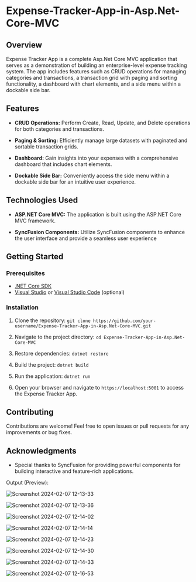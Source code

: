 # Expense-Tracker-App-in-Asp.Net-Core-MVC

## Overview
Expense Tracker App is a complete Asp.Net Core MVC application that serves as a demonstration of building an enterprise-level expense tracking system. The app includes features such as CRUD operations for managing categories and transactions, a transaction grid with paging and sorting functionality, a dashboard with chart elements, and a side menu within a dockable side bar.

## Features

- **CRUD Operations:** Perform Create, Read, Update, and Delete operations for both categories and transactions.
  
- **Paging & Sorting:** Efficiently manage large datasets with paginated and sortable transaction grids.

- **Dashboard:** Gain insights into your expenses with a comprehensive dashboard that includes chart elements.

- **Dockable Side Bar:** Conveniently access the side menu within a dockable side bar for an intuitive user experience.

## Technologies Used

- **ASP.NET Core MVC:** The application is built using the ASP.NET Core MVC framework.

- **SyncFusion Components:** Utilize SyncFusion components to enhance the user interface and provide a seamless user experience

## Getting Started

### Prerequisites

- [.NET Core SDK](https://dotnet.microsoft.com/download)
- [Visual Studio](https://visualstudio.microsoft.com/) or [Visual Studio Code](https://code.visualstudio.com/) (optional)

### Installation

1. Clone the repository: `git clone https://github.com/your-username/Expense-Tracker-App-in-Asp.Net-Core-MVC.git`

2. Navigate to the project directory: `cd Expense-Tracker-App-in-Asp.Net-Core-MVC`

3. Restore dependencies: `dotnet restore`

4. Build the project: `dotnet build`

5. Run the application: `dotnet run`

6. Open your browser and navigate to `https://localhost:5001` to access the Expense Tracker App.

## Contributing

Contributions are welcome! Feel free to open issues or pull requests for any improvements or bug fixes.

## Acknowledgments

- Special thanks to SyncFusion for providing powerful components for building interactive and feature-rich applications.


Output (Preview):

![Screenshot 2024-02-07 12-13-33](https://github.com/ManikandanKalaimathi/Expense-Tracker-App-in-Asp.Net-Core-MVC/assets/120374567/633d6e9a-6c07-442d-87e7-e9939ce142f9)


![Screenshot 2024-02-07 12-13-36](https://github.com/ManikandanKalaimathi/Expense-Tracker-App-in-Asp.Net-Core-MVC/assets/120374567/00e0ce04-0b23-4cec-ad66-ec815fc304bb)


![Screenshot 2024-02-07 12-14-02](https://github.com/ManikandanKalaimathi/Expense-Tracker-App-in-Asp.Net-Core-MVC/assets/120374567/c315da15-28d7-44d0-a94d-57dca71b17f4)


![Screenshot 2024-02-07 12-14-14](https://github.com/ManikandanKalaimathi/Expense-Tracker-App-in-Asp.Net-Core-MVC/assets/120374567/78adf000-34d2-46d1-ae68-0da5c37bd0b2)


![Screenshot 2024-02-07 12-14-23](https://github.com/ManikandanKalaimathi/Expense-Tracker-App-in-Asp.Net-Core-MVC/assets/120374567/3c0afd79-f009-411a-91ae-85ae480b0458)


![Screenshot 2024-02-07 12-14-30](https://github.com/ManikandanKalaimathi/Expense-Tracker-App-in-Asp.Net-Core-MVC/assets/120374567/4410cecf-3f2a-4642-8c4b-78ae35a0b7d9)


![Screenshot 2024-02-07 12-14-33](https://github.com/ManikandanKalaimathi/Expense-Tracker-App-in-Asp.Net-Core-MVC/assets/120374567/fe4268f8-41a4-4a7c-b07e-6673cf5da6c2)


![Screenshot 2024-02-07 12-16-53](https://github.com/ManikandanKalaimathi/Expense-Tracker-App-in-Asp.Net-Core-MVC/assets/120374567/baa5669b-ad86-495b-ba64-9d66283c9552)
